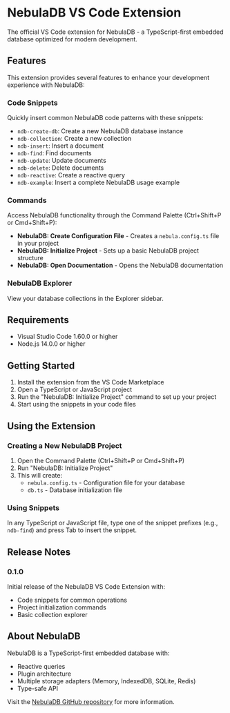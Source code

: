 # NebulaDB VS Code Extension

The official VS Code extension for NebulaDB - a TypeScript-first embedded database optimized for modern development.

## Features

This extension provides several features to enhance your development experience with NebulaDB:

### Code Snippets

Quickly insert common NebulaDB code patterns with these snippets:

- `ndb-create-db`: Create a new NebulaDB database instance
- `ndb-collection`: Create a new collection
- `ndb-insert`: Insert a document
- `ndb-find`: Find documents
- `ndb-update`: Update documents
- `ndb-delete`: Delete documents
- `ndb-reactive`: Create a reactive query
- `ndb-example`: Insert a complete NebulaDB usage example

### Commands

Access NebulaDB functionality through the Command Palette (Ctrl+Shift+P or Cmd+Shift+P):

- **NebulaDB: Create Configuration File** - Creates a `nebula.config.ts` file in your project
- **NebulaDB: Initialize Project** - Sets up a basic NebulaDB project structure
- **NebulaDB: Open Documentation** - Opens the NebulaDB documentation

### NebulaDB Explorer

View your database collections in the Explorer sidebar.

## Requirements

- Visual Studio Code 1.60.0 or higher
- Node.js 14.0.0 or higher

## Getting Started

1. Install the extension from the VS Code Marketplace
2. Open a TypeScript or JavaScript project
3. Run the "NebulaDB: Initialize Project" command to set up your project
4. Start using the snippets in your code files

## Using the Extension

### Creating a New NebulaDB Project

1. Open the Command Palette (Ctrl+Shift+P or Cmd+Shift+P)
2. Run "NebulaDB: Initialize Project"
3. This will create:
   - `nebula.config.ts` - Configuration file for your database
   - `db.ts` - Database initialization file

### Using Snippets

In any TypeScript or JavaScript file, type one of the snippet prefixes (e.g., `ndb-find`) and press Tab to insert the snippet.

## Release Notes

### 0.1.0

Initial release of the NebulaDB VS Code Extension with:
- Code snippets for common operations
- Project initialization commands
- Basic collection explorer

## About NebulaDB

NebulaDB is a TypeScript-first embedded database with:
- Reactive queries
- Plugin architecture
- Multiple storage adapters (Memory, IndexedDB, SQLite, Redis)
- Type-safe API

Visit the [NebulaDB GitHub repository](https://github.com/Nom-nom-hub/NebulaDB) for more information.
